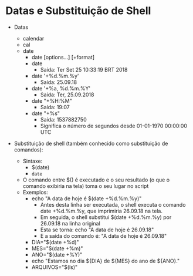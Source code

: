 # Datas e Substituição de Shell


* Datas
    * calendar
    * cal
    * date
        * date [options...] [+format]
        * date
            * Saída: Ter Set 25 10:33:19 BRT 2018
        * date '+%d.%m.%y'
            * Saída: 25.09.18
        * date '+%a, %d.%m.%Y'
            * Saída: Ter, 25.09.2018
        * date "+%H:%M"
            * Saída: 19:07
        * date "+%s"
            * Saída: 1537882750
            * Significa o número de segundos desde 01-01-1970 00:00:00 UTC


* Substituição de shell (também conhecido como substituição de comandos):
    * Sintaxe:
        * $(date)
        * `date`
    * O comando entre $() é executado e o seu resultado (o que o comando exibiria na tela) toma o seu lugar no script
    * Exemplos:
        * echo "A data de hoje é $(date +%d.%m.%y)"
            * Antes desta linha ser executada, o shell executa o comando date +%d.%m.%y, que imprimiria 26.09.18 na tela.
            * Em seguida, o shell substitui $(date +%d.%m.%y) por 26.09.18 na linha original
            * Esta se torna: echo "A data de hoje é 26.09.18"
            * E a saída do comando é: "A data de hoje é 26.09.18"
        * DIA="$(date +%d)"
        * MES="$(date +%m)"
        * ANO="$(date +%Y)"
        * echo "Estamos no dia ${DIA} de ${MES} do ano de ${ANO}."
        * ARQUIVOS="$(ls)"
    

